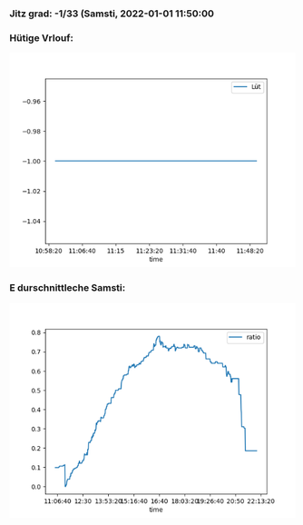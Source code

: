 ### Jitz grad: -1/33 (Samsti, 2022-01-01 11:50:00

### Hütige Vrlouf:
![Graph](Today.png)

### E durschnittleche Samsti:
![Graph](Samsti.png)